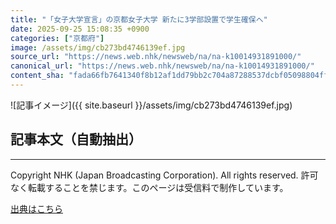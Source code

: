 ```yaml
---
title: "「女子大学宣言」の京都女子大学 新たに3学部設置で学生確保へ"
date: 2025-09-25 15:08:35 +0900
categories: ["京都府"]
image: /assets/img/cb273bd4746139ef.jpg
source_url: "https://news.web.nhk/newsweb/na/na-k10014931891000/"
canonical_url: "https://news.web.nhk/newsweb/na/na-k10014931891000/"
content_sha: "fada66fb7641340f8b12af1dd79bb2c704a87288537dcbf05098804ff8f8efc5"
---
```


![記事イメージ]({{ site.baseurl }}/assets/img/cb273bd4746139ef.jpg)

## 記事本文（自動抽出）
<div><div class="_13tndsj2"><nav aria-label="フッターサイトナビゲーション" class="_13tndsj4"></nav><hr class="esl7kn2s esl7kn1l esl7kn1n _14xli2ae"><p class="esl7kn2s esl7kn1m esl7kn1o _1yvk0f68 _1lugom81">Copyright NHK (Japan Broadcasting Corporation). All rights reserved. 許可なく転載することを禁じます。このページは受信料で制作しています。</p></div></div>

[出典はこちら](https://news.web.nhk/newsweb/na/na-k10014931891000/)

